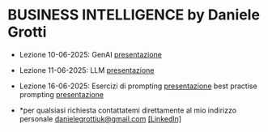 # BUSINESS INTELLIGENCE by Daniele Grotti

- Lezione 10-06-2025: GenAI [presentazione](pdf/AI_intro_long.pdf)  
- Lezione 11-06-2025: LLM [presentazione](pdf/AI_intro_long.pdf)  
- Lezione 16-06-2025: Esercizi di prompting [presentazione](pdf/Esercitazione01-AI.pdf)  best practise prompting [presentazione](pdf/Prompt.pdf)




- *per qualsiasi richiesta contattatemi direttamente al mio indirizzo personale danielegrottiuk@gmail.com [[LinkedIn]](https://www.linkedin.com/in/daniele-grotti/)

